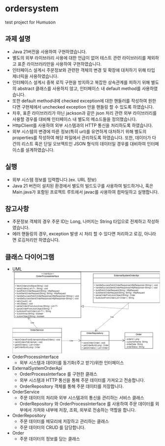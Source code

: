 # ordersystem
test project for Humuson

과제 설명
- 
- Java 21버전을 사용하여 구현하였습니다.
- 별도의 외부 라이브러리 사용에 대한 언급이 없어 테스트 관련 라이브러리를 제외하고 표준 라이브러리만을 사용하여 구현하였습니다.
- 인터페이스 설계시 주문정보와 관련한 객체의 변경 및 확장에 대처하기 위해 타입 제너릭을 사용하였습니다.
- 인터페이스 설계시 중복 로직 구현을 방지하고 복잡한 상속관계를 피하기 위해 별도의 abstract 클래스를 사용하지 않고, 인터페이스 내 default method를 사용하였습니다.
- 또한 default method내에 checked exception에 대한 핸들러를 작성하여 원한다면 구현체에서 unchecked exception 만을 핸들링 할 수 있도록 하였습니다. 
- 차후, 표준 라이브러리가 아닌 jackson과 같은 json 처리 관련 외부 라이브러리를 사용할 경우를 대비해 인터페이스 내 별도의 메소드들을 정의했습니다.
- HttpClient를 사용하여 외부 시스템과의 HTTP 통신을 처리하도록 하였습니다.
- 외부 시스템의 변경에 따른 정보(특히 url)를 유연하게 대처하기 위해 별도의 properties를 작성하여 해당 파일에서 관리하도록 하였습니다.
또한, 데이터가 다건의 리스트 혹은 단일 오브젝트인 JSON 형식의 데이터일 경우를 대비하여 인터페이스를 설계하였습니다.

실행
-
- 외부 시스템 정보를 입력합니다.(ex. URL 정보)
- Java 21 버전이 설치된 환경에서 별도의 빌드도구를 사용하여 빌드하거나, 혹은 Main.java가 포함된 프로젝트 루트에서 javac를 사용하여 컴파일하고 실행합니다.

참고사항
-
- 주문정보 객체의 경우 주문 ID는 Long, 나머지는 String 타입으로 전제하고 작성하였습니다.
- 에러 핸들링의 경우, exception 발생 시 처리 할 수 있다면 처리하고 로깅, 아니라면 로깅처리만 하였습니다.

클래스 다이어그램
-
- UML
![img.png](img.png)
- OrderProcessInterface
  - 외부 시스템과 데이터를 동기화(주고 받기)위한 인터페이스
- ExternalSystemOrderApi
  - OrderProcessInterface 를 구현한 클래스
  - 외부 시스템과 HTTP 통신을 통해 주문 데이터를 가져오고 전송합니다.
  - OrderRepository 객체를 통해 주문 데이터를 저장합니다.
- OrderService
  - 주문 데이터의 처리와 외부 시스템과의 통신을 관리하는 서비스 클래스
  - OrderRepository 와 OrderProcessInterface 를 사용하여 주문 데이터를 외부에서 가져와 내부에 저장, 조회, 외부로 전송하는 역할을 합니다.
- OrderRepository
  - 주문 데이터를 메모리에 저장하고 관리하는 클래스
  - 주문 데이터의 CRUD 를 담당합니다.
- Order
  - 주문 데이터의 정보를 담는 클래스